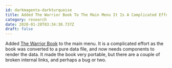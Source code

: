 ```yaml
---
id: darkmagenta-darkturquoise
title: Added The Warrior Book To The Main Menu It Is A Complicated Effort As The Book Was Converted To A Pure Data File And Now Needs
category: research
date: 2020-01-28T03:34:30.737Z
draft: false
---
```


Added [The Warrior Book][1] to the main menu. It is a complicated effort as the book was converted to a pure data file, and now needs components to render the data. It made the book very portable, but there are a couple of broken internal links, and perhaps a bug or two.

[1]: /warrior